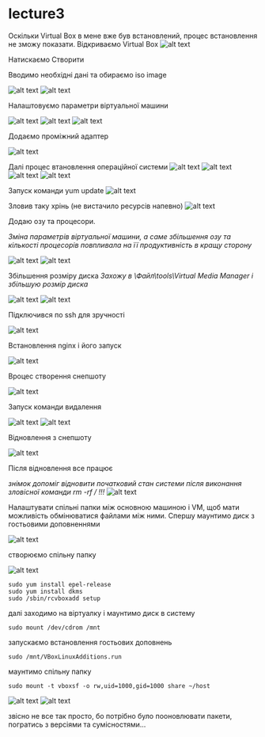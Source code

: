 # lecture3

Оскільки Virtual Box в мене вже був встановлений, процес встановлення не зможу показати.
Відкриваємо Virtual Box
![alt text](image.png)

Натискаємо Створити 

Вводимо необхідні дані та обираємо iso image

![alt text](image-1.png)
![alt text](image-2.png)

Налаштовуємо параметри віртуальної машини

![alt text](image-3.png)
![alt text](image-4.png)
![alt text](image-5.png)

Додаємо проміжний адаптер

![alt text](image-6.png)

Далі процес втановлення операційної системи
![alt text](image-7.png)
![alt text](image-8.png)
![alt text](image-9.png)
![alt text](image-10.png)

Запуск команди yum update
![alt text](image-11.png)

Зловив таку хрінь (не вистачило ресурсів напевно)
![alt text](image-12.png)

Додаю озу та процесори.

_Зміна параметрів віртуальної машини, а саме збільшення озу та кількості процесорів повпливала на її продуктивність в кращу сторону_

![alt text](image-13.png)
![alt text](image-14.png)

Збільшення розміру диска
_Захожу в \Файл\tools\Virtual Media Manager і збільшую розмір диска_

![alt text](image-28.png)
![alt text](image-29.png)

Підключився по ssh для зручності 

![alt text](image-16.png)

Встановлення nginx і його запуск

![alt text](image-17.png)

Вроцес створення снепшоту 

![alt text](image-18.png)

Запуск команди видалення

![alt text](image-19.png)
![alt text](image-20.png)

Відновлення з снепшоту

![alt text](image-21.png)

Після відновлення все працює

_знімок допоміг відновити початковий стан системи після виконання зловісної команди rm -rf / !!!_
![alt text](image-22.png)

Налаштувати спільні папки між основною машиною і VM, щоб мати можливість обмінюватися файлами між ними.
Спершу маунтимо диск з гостьовими доповненнями

![alt text](image-24.png)

створюємо спільну папку

![alt text](image-25.png)

 
```
sudo yum install epel-release
sudo yum install dkms
sudo /sbin/rcvboxadd setup
```
далі заходимо на віртуалку і маунтимо диск в систему
```
sudo mount /dev/cdrom /mnt
```
запускаємо встановлення гостьових доповнень
```
sudo /mnt/VBoxLinuxAdditions.run
```
маунтимо спільну папку
```
sudo mount -t vboxsf -o rw,uid=1000,gid=1000 share ~/host
```
![alt text](image-27.png)
![alt text](image-26.png)

звісно не все так просто, бо потрібно було пооновлювати пакети, погратись з версіями та сумісностями...